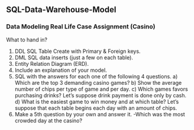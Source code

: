 ##  SQL-Data-Warehouse-Model
### Data Modeling Real Life Case Assignment (Casino)

What to hand in?
1) DDL SQL Table Create with Primary & Foreign keys.
2) DML SQL data inserts (just a few on each table).
3) Entity Relation Diagram (ERD).
4) Include an explanation of your model.
5) SQL with the answers for each one of the following 4 questions.
  a) Which are the top 3 demanding casino games?
  b) Show the average number of chips per type of game and per day.
  c) Which games favors purchasing drinks? Let’s suppose drink payment is done only by cash.
  d) What is the easiest game to win money and at which table? Let’s suppose that each table begins each day with an amount of chips.
6) Make a 5th question by your own and answer it.
  -Which was the most crowded day at the casino?
